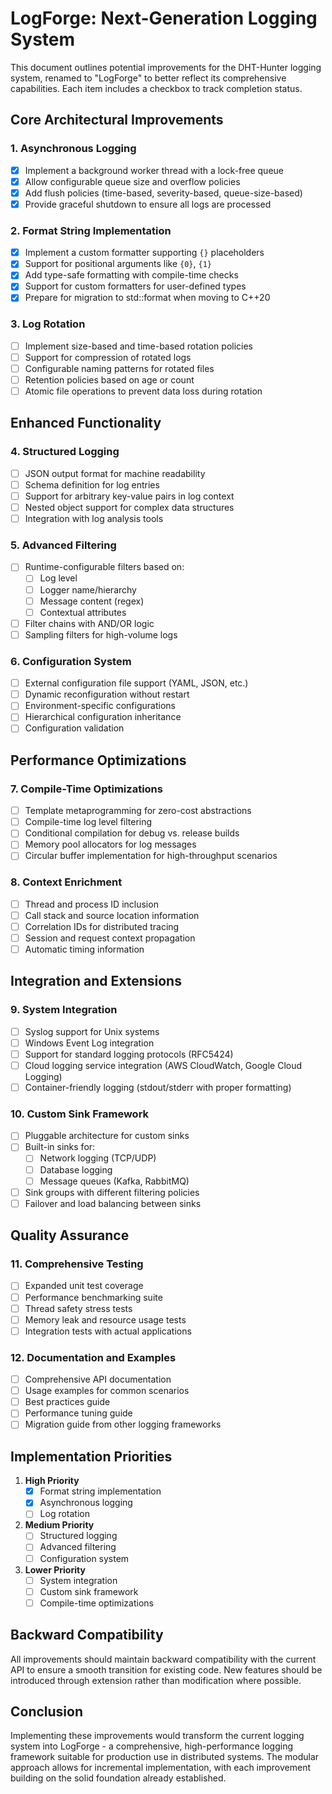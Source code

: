 # LogForge: Next-Generation Logging System

This document outlines potential improvements for the DHT-Hunter logging system, renamed to "LogForge" to better reflect its comprehensive capabilities. Each item includes a checkbox to track completion status.

## Core Architectural Improvements

### 1. Asynchronous Logging
- [x] Implement a background worker thread with a lock-free queue
- [x] Allow configurable queue size and overflow policies
- [x] Add flush policies (time-based, severity-based, queue-size-based)
- [x] Provide graceful shutdown to ensure all logs are processed

### 2. Format String Implementation
- [x] Implement a custom formatter supporting `{}` placeholders
- [x] Support for positional arguments like `{0}`, `{1}`
- [x] Add type-safe formatting with compile-time checks
- [x] Support for custom formatters for user-defined types
- [x] Prepare for migration to std::format when moving to C++20

### 3. Log Rotation
- [ ] Implement size-based and time-based rotation policies
- [ ] Support for compression of rotated logs
- [ ] Configurable naming patterns for rotated files
- [ ] Retention policies based on age or count
- [ ] Atomic file operations to prevent data loss during rotation

## Enhanced Functionality

### 4. Structured Logging
- [ ] JSON output format for machine readability
- [ ] Schema definition for log entries
- [ ] Support for arbitrary key-value pairs in log context
- [ ] Nested object support for complex data structures
- [ ] Integration with log analysis tools

### 5. Advanced Filtering
- [ ] Runtime-configurable filters based on:
  - [ ] Log level
  - [ ] Logger name/hierarchy
  - [ ] Message content (regex)
  - [ ] Contextual attributes
- [ ] Filter chains with AND/OR logic
- [ ] Sampling filters for high-volume logs

### 6. Configuration System
- [ ] External configuration file support (YAML, JSON, etc.)
- [ ] Dynamic reconfiguration without restart
- [ ] Environment-specific configurations
- [ ] Hierarchical configuration inheritance
- [ ] Configuration validation

## Performance Optimizations

### 7. Compile-Time Optimizations
- [ ] Template metaprogramming for zero-cost abstractions
- [ ] Compile-time log level filtering
- [ ] Conditional compilation for debug vs. release builds
- [ ] Memory pool allocators for log messages
- [ ] Circular buffer implementation for high-throughput scenarios

### 8. Context Enrichment
- [ ] Thread and process ID inclusion
- [ ] Call stack and source location information
- [ ] Correlation IDs for distributed tracing
- [ ] Session and request context propagation
- [ ] Automatic timing information

## Integration and Extensions

### 9. System Integration
- [ ] Syslog support for Unix systems
- [ ] Windows Event Log integration
- [ ] Support for standard logging protocols (RFC5424)
- [ ] Cloud logging service integration (AWS CloudWatch, Google Cloud Logging)
- [ ] Container-friendly logging (stdout/stderr with proper formatting)

### 10. Custom Sink Framework
- [ ] Pluggable architecture for custom sinks
- [ ] Built-in sinks for:
  - [ ] Network logging (TCP/UDP)
  - [ ] Database logging
  - [ ] Message queues (Kafka, RabbitMQ)
- [ ] Sink groups with different filtering policies
- [ ] Failover and load balancing between sinks

## Quality Assurance

### 11. Comprehensive Testing
- [ ] Expanded unit test coverage
- [ ] Performance benchmarking suite
- [ ] Thread safety stress tests
- [ ] Memory leak and resource usage tests
- [ ] Integration tests with actual applications

### 12. Documentation and Examples
- [ ] Comprehensive API documentation
- [ ] Usage examples for common scenarios
- [ ] Best practices guide
- [ ] Performance tuning guide
- [ ] Migration guide from other logging frameworks

## Implementation Priorities

1. **High Priority**
   - [x] Format string implementation
   - [x] Asynchronous logging
   - [ ] Log rotation

2. **Medium Priority**
   - [ ] Structured logging
   - [ ] Advanced filtering
   - [ ] Configuration system

3. **Lower Priority**
   - [ ] System integration
   - [ ] Custom sink framework
   - [ ] Compile-time optimizations

## Backward Compatibility

All improvements should maintain backward compatibility with the current API to ensure a smooth transition for existing code. New features should be introduced through extension rather than modification where possible.

## Conclusion

Implementing these improvements would transform the current logging system into LogForge - a comprehensive, high-performance logging framework suitable for production use in distributed systems. The modular approach allows for incremental implementation, with each improvement building on the solid foundation already established.
